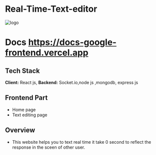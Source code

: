 # Real-Time-Text-editor
![logo](https://i.ibb.co/HdHCPDr/Screenshot-90.png)
# Docs https://docs-google-frontend.vercel.app





## Tech Stack

**Client:** React js,
**Backend:** Socket.io,node js ,mongodb, express js 



## Frontend Part

- Home page
- Text editing page



## Overview
- This website helps you to text real time it take 0 second to reflect the response in the sceen of other user.


